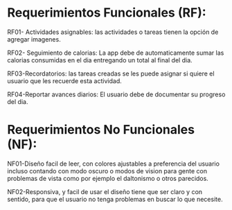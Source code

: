 # Requerimientos Funcionales (RF):

RF01- Actividades asignables: las actividades o tareas tienen la opción de agregar imagenes.

RF02- Seguimiento de calorias: La app debe de automaticamente sumar las calorias consumidas en el dia entregando un total al final del dia. 

RF03-Recordatorios: las tareas creadas se les puede asignar si quiere el usuario que les recuerde esta actividad.

RF04-Reportar avances diarios: El usuario debe de documentar su progreso del dia.

# Requerimientos No Funcionales (NF):

NF01-Diseño facil de leer, con colores ajustables a preferencia del usuario incluso contando con modo oscuro o modos de vision para gente con problemas de vista como por ejemplo el daltonismo o otros parecidos.

NF02-Responsiva, y facil de usar el diseño tiene que ser claro y con sentido, para que el usuario no tenga problemas en buscar lo que necesite.